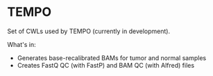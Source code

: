 # TEMPO

Set of CWLs used by TEMPO (currently in development).

What's in:
- Generates base-recalibrated BAMs for tumor and normal samples
- Creates FastQ QC (with FastP) and BAM QC (with Alfred) files

